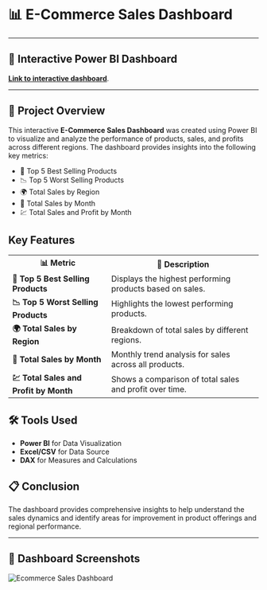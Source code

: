 # 📊 E-Commerce Sales Dashboard

<hr>

<h2>🔗 Interactive Power BI Dashboard</h2>
<p><a href="https://app.powerbi.com/view?r=eyJrIjoiODRkZDI3YTItNDZhYS00NGI2LWI4ZjAtNzhjMTE2MTkzM2I2IiwidCI6IjY0NDc4ZWMwLWQwMDUtNGU5NS1hMGRiLTg2Y2Q3NjBiYmFhYSJ9" target="_blank"><strong>Link to interactive dashboard</strong></a>.</p>

<hr>

## 📅 Project Overview
This interactive **E-Commerce Sales Dashboard** was created using Power BI to visualize and analyze the performance of products, sales, and profits across different regions. The dashboard provides insights into the following key metrics:
- 🏅 Top 5 Best Selling Products
- 📉 Top 5 Worst Selling Products
- 🌍 Total Sales by Region
- 📆 Total Sales by Month
- 💹 Total Sales and Profit by Month

## Key Features

<table>
  <tr>
    <th>📊 Metric</th>
    <th>📐 Description</th>
  </tr>
  <tr>
    <td><b>🏅 Top 5 Best Selling Products</b></td>
    <td>Displays the highest performing products based on sales.</td>
  </tr>
  <tr>
    <td><b>📉 Top 5 Worst Selling Products</b></td>
    <td>Highlights the lowest performing products.</td>
  </tr>
  <tr>
    <td><b>🌍 Total Sales by Region</b></td>
    <td>Breakdown of total sales by different regions.</td>
  </tr>
  <tr>
    <td><b>📆 Total Sales by Month</b></td>
    <td>Monthly trend analysis for sales across all products.</td>
  </tr>
  <tr>
    <td><b>💹 Total Sales and Profit by Month</b></td>
    <td>Shows a comparison of total sales and profit over time.</td>
  </tr>
</table>

## 🛠️ Tools Used
- **Power BI** for Data Visualization
- **Excel/CSV** for Data Source
- **DAX** for Measures and Calculations

## 📋 Conclusion
The dashboard provides comprehensive insights to help understand the sales dynamics and identify areas for improvement in product offerings and regional performance.

---

## 📸 Dashboard Screenshots

![Ecommerce Sales Dashboard](https://github.com/user-attachments/assets/c4e3423f-6c3c-4c15-a85c-13922935cf93)
